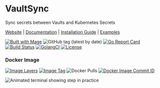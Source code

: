 # VaultSync
Sync secrets between Vaults and Kubernetes Secrets

[Website](https://thatInfrastructureGuy.com) |
[Documentation](#Documentation) |
[Installation Guide](#installation-guide) |
[Examples](#examples) 

[![Built with Mage](https://magefile.org/badge.svg)](https://magefile.org)
![GitHub tag (latest by date)](https://img.shields.io/github/v/tag/thatInfrastructureGuy/VaultSync)
[![Go Report Card](https://goreportcard.com/badge/github.com/thatInfrastructureGuy/VaultSync)](https://goreportcard.com/report/github.com/thatInfrastructureGuy/VaultSync)
[![Build Status](https://travis-ci.com/thatInfrastructureGuy/VaultSync.svg?branch=master)](https://travis-ci.com/thatInfrastructureGuy/VaultSync)
[![GolangCI](https://golangci.com/badges/github.com/golangci/golangci-web.svg)](https://golangci.com)
[![License](https://img.shields.io/badge/License-Apache%202.0-blue.svg)](https://opensource.org/licenses/Apache-2.0)

### Docker Image
[![Image Layers](https://images.microbadger.com/badges/image/thatinfrastructureguy/vaultsync.svg)](https://microbadger.com/images/thatinfrastructureguy/vaultsync)
[![Image Tag](https://images.microbadger.com/badges/version/thatinfrastructureguy/vaultsync.svg)](https://microbadger.com/images/thatinfrastructureguy/vaultsync)
![Docker Pulls](https://img.shields.io/docker/pulls/thatinfrastructureguy/vaultsync)
[![Docker Image Commit ID](https://images.microbadger.com/badges/commit/thatinfrastructureguy/vaultsync.svg)](https://microbadger.com/images/thatinfrastructureguy/vaultsync)

![Animated terminal showing step in practice]()

